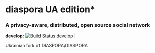 # diaspora UA edition*
### A privacy-aware, distributed, open source social network


**develop:** [![Build Status develop](https://secure.travis-ci.org/diaspora/diaspora.png?branch=develop)](http://travis-ci.org/diaspora/diaspora) |

Ukrainian fork of DIASPORA\DIASPORA
